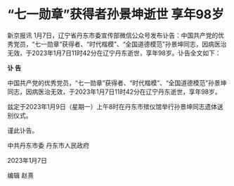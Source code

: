 # “七一勋章”获得者孙景坤逝世 享年98岁

新京报讯
1月7日，辽宁省丹东市委宣传部微信公众号发布讣告：中国共产党的优秀党员，“七一勋章”获得者、“时代楷模”、“全国道德模范”孙景坤同志，因病医治无效，于2023年1月7日11时42分在辽宁丹东逝世，享年98岁。讣告全文如下：

**讣 告**

中国共产党的优秀党员，“七一勋章”获得者、“时代楷模”、“全国道德模范”孙景坤同志，因病医治无效，于2023年1月7日11时42分在辽宁丹东逝世，享年98岁。

兹定于2023年1月9日（星期一）上午8时在丹东市殡仪馆举行孙景坤同志遗体送别仪式。

谨此讣告。

中共丹东市委 丹东市人民政府

2023年1月7日

编辑 赵熹

